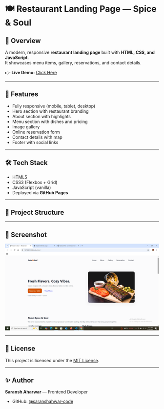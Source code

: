 # 🍽️ Restaurant Landing Page — Spice & Soul

## 📖 Overview
A modern, responsive **restaurant landing page** built with **HTML, CSS, and JavaScript**.  
It showcases menu items, gallery, reservations, and contact details.  

👉 **Live Demo:** [Click Here](https://saranshaharwar-code.github.io/Restaurant-landing/)

---

## 🚀 Features
- Fully responsive (mobile, tablet, desktop)
- Hero section with restaurant branding
- About section with highlights
- Menu section with dishes and pricing
- Image gallery
- Online reservation form
- Contact details with map
- Footer with social links

---

## 🛠️ Tech Stack
- HTML5  
- CSS3 (Flexbox + Grid)  
- JavaScript (vanilla)  
- Deployed via **GitHub Pages**

---

## 📂 Project Structure

---

## 📸 Screenshot
![Restaurant Landing Preview](assets/screenshot.png)

---

## 📄 License
This project is licensed under the [MIT License](LICENSE).

---

## ✨ Author
**Saransh Aharwar** — Frontend Developer  
- GitHub: [@saranshahwar-code](https://github.com/saranshahwar-code)  

